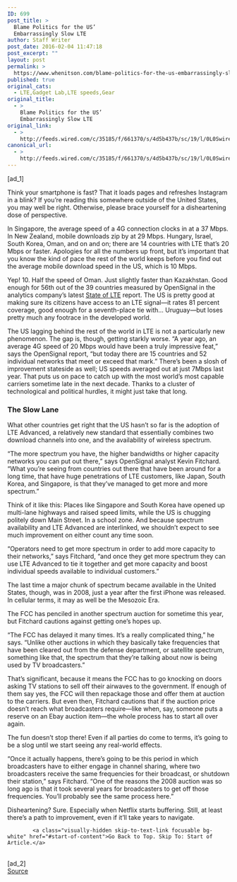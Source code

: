```yaml
---
ID: 699
post_title: >
  Blame Politics for the US’
  Embarrassingly Slow LTE
author: Staff Writer
post_date: 2016-02-04 11:47:18
post_excerpt: ""
layout: post
permalink: >
  https://www.whenitson.com/blame-politics-for-the-us-embarrassingly-slow-lte/
published: true
original_cats:
  - LTE,Gadget Lab,LTE speeds,Gear
original_title:
  - >
    Blame Politics for the US’
    Embarrassingly Slow LTE
original_link:
  - >
    http://feeds.wired.com/c/35185/f/661370/s/4d5b437b/sc/19/l/0L0Swired0N0C20A160C0A20Cwhy0Eus0Elte0Espeeds0Ejust0Ecant0Ekeep0Eup0Ewith0Ethe0Eworlds0C/story01.htm
canonical_url:
  - >
    http://feeds.wired.com/c/35185/f/661370/s/4d5b437b/sc/19/l/0L0Swired0N0C20A160C0A20Cwhy0Eus0Elte0Espeeds0Ejust0Ecant0Ekeep0Eup0Ewith0Ethe0Eworlds0C/story01.htm
---
```

 [ad_1]
<br><div id=""><p>Think your smartphone is fast? That it loads pages and refreshes Instagram in a blink? If you’re reading this somewhere outside of the United States, you may well be right. Otherwise, please brace yourself for a disheartening dose of perspective.</p>
<p>In Singapore, the average speed of a 4G connection clocks in at a 37 Mbps. In New Zealand, mobile downloads zip by at 29 Mbps. Hungary, Israel, South Korea, Oman, and on and on; there are 14 countries with LTE that’s 20 Mbps or faster. Apologies for all the numbers up front, but it’s important that you know the kind of pace the rest of the world keeps before you find out the average mobile download speed in the US, which is 10 Mbps.</p>
<p>Yep! 10. Half the speed of Oman. Just slightly faster than Kazakhstan. Good enough for 56th out of the 39 countries measured by OpenSignal in the analytics company’s latest <a href="http://opensignal.com/reports/2016/02/state-of-lte-q4-2015/" target="_blank">State of LTE</a> report. The US is pretty good at making sure its citizens have access to an LTE signal—it rates 81 percent coverage, good enough for a seventh-place tie with… Uruguay—but loses pretty much any footrace in the developed world.</p>
<p>The US lagging behind the rest of the world in LTE is not a particularly new phenomenon. The gap is, though, getting starkly worse. “A year ago, an average 4G speed of 20 Mbps would have been a truly impressive feat,” says the OpenSignal report, “but today there are 15 countries and 52 individual networks that meet or exceed that mark.” There’s been a slosh of improvement stateside as well; US speeds averaged out at just 7Mbps last year. That puts us on pace to catch up with the most world’s most capable carriers sometime late in the next decade. Thanks to a cluster of technological and political hurdles, it might just take that long.</p>
<h3>The Slow Lane</h3>
<p>What other countries get right that the US hasn’t so far is the adoption of LTE Advanced, a relatively new standard that essentially combines two download channels into one, and the availability of wireless spectrum.</p>
<p>“The more spectrum you have, the higher bandwidths or higher capacity networks you can put out there,” says OpenSignal analyst Kevin Fitchard. “What you’re seeing from countries out there that have been around for a long time, that have huge penetrations of LTE customers, like Japan, South Korea, and Singapore, is that they’ve managed to get more and more spectrum.”</p>
<p>Think of it like this: Places like Singapore and South Korea have opened up multi-lane highways and raised speed limits, while the US is chugging politely down Main Street. In a school zone. And because spectrum availability and LTE Advanced are interlinked, we shouldn’t expect to see much improvement on either count any time soon.</p>
<p>“Operators need to get more spectrum in order to add more capacity to their networks,” says Fitchard, “and once they get more spectrum they can use LTE Advanced to tie it together and get more capacity and boost individual speeds available to individual customers.”</p>
<p>The last time a major chunk of spectrum became available in the United States, though, was in 2008, just a year after the first iPhone was released. In cellular terms, it may as well be the Mesozoic Era.</p>
<p>The FCC has penciled in another spectrum auction for sometime this year, but Fitchard cautions against getting one’s hopes up.</p>
<p>“The FCC has delayed it many times. It’s a really complicated thing,” he says. “Unlike other auctions in which they basically take frequencies that have been cleared out from the defense department, or satellite spectrum, something like that, the spectrum that they’re talking about now is being used by TV broadcasters.”</p>
<p>That’s significant, because it means the FCC has to go knocking on doors asking TV stations to sell off their airwaves to the government. If enough of them say yes, the FCC will then repackage those and offer them at auction to the carriers. But even then, Fitchard cautions that if the auction price doesn’t reach what broadcasters require—like when, say, someone puts a reserve on an Ebay auction item—the whole process has to start all over again.</p>
<p>The fun doesn’t stop there! Even if all parties do come to terms, it’s going to be a slog until we start seeing any real-world effects.</p>
<p>“Once it actually happens, there’s going to be this period in which broadcasters have to either engage in channel sharing, where two broadcasters receive the same frequencies for their broadcast, or shutdown their station,” says Fitchard. “One of the reasons the 2008 auction was so long ago is that it took several years for broadcasters to get off those frequencies. You’ll probably see the same process here.”</p>
<p>Disheartening? Sure. Especially when Netflix starts buffering. Still, at least there’s a path to improvement, even if it’ll take years to navigate.</p>

			<a class="visually-hidden skip-to-text-link focusable bg-white" href="#start-of-content">Go Back to Top. Skip To: Start of Article.</a>

			
</div>
<br>[ad_2]
<br><a href="http://feeds.wired.com/c/35185/f/661370/s/4d5b437b/sc/19/l/0L0Swired0N0C20A160C0A20Cwhy0Eus0Elte0Espeeds0Ejust0Ecant0Ekeep0Eup0Ewith0Ethe0Eworlds0C/story01.htm">Source </a>